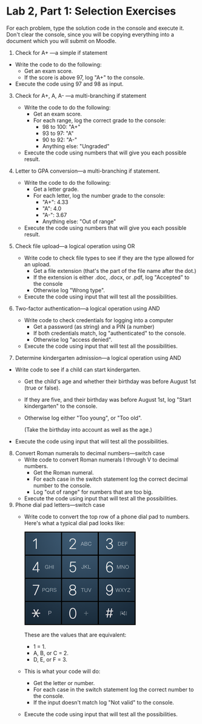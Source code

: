 # Lab 2, Part 1: Selection Exercises

For each problem, type the solution code in the console and execute it. Don't clear the console, since you will be copying everything into a document which you will submit on Moodle.

1. Check for A+ &mdash;a simple if statement
  - Write the code to do the following:
     - Get an exam score.
     - If the score is above 97, log "A+" to the console.
   - Execute the code using 97 and 98 as input.
3. Check for A+, A, A- &mdash;a multi-branching if statement

   - Write the code to do the following:
     - Get an exam score.
     - For each range, log the correct grade to the console:
       - 98 to 100: "A+"
       - 93 to 97: "A"
       - 90 to 92: "A-"
       - Anything else: "Ungraded"
   - Execute the code using numbers that will give you each possible result.
   
4. Letter to GPA conversion&mdash;a multi-branching if statement.

   - Write the code to do the following:
     - Get a letter grade.
     - For each letter, log the number grade to the console:
       - "A+": 4.33
       - "A": 4.0
       - "A-": 3.67
       - Anything else: "Out of range"
   - Execute the code using numbers that will give you each possible result.
   
3. Check file upload&mdash;a logical operation using OR

   - Write code to check file types to see if they are the type allowed for an upload.
     - Get a file extension (that's the part of the file name after the dot.)
     - If the extension is either .doc, .docx, or .pdf, log "Accepted" to the console
     - Otherwise log "Wrong type".
   - Execute the code using input that will test all the possibilities.

4. Two-factor authentication&mdash;a logical operation using AND

   - Write code to check credentials for logging into a computer
     - Get a password (as string) and a PIN (a number)
     - If both credentials match, log "authenticated" to the console.
     - Otherwise log "access denied".
   - Execute the code using input that will test all the possibilities.

5. Determine kindergarten admission&mdash;a logical operation using AND
  - Write code to see if a child can start kindergarten.
    - Get the child's age and whether their birthday was before August 1st (true or false).
    - If they are five, and their birthday was before August 1st, log "Start kindergarten" to the console.
    - Otherwise log either "Too young", or "Too old".
    
       (Take the birthday into account as well as the age.)
    
  - Execute the code using input that will test all the possibilities.
8. Convert Roman numerals to decimal numbers&mdash;switch case
   - Write code to convert Roman numerals I through V to decimal numbers.
     - Get the Roman numeral.
     - For each case in the switch statement log the correct decimal number to the console.
     - Log "out of range" for numbers that are too big.
   - Execute the code using input that will test all the possibilities.
9. Phone dial pad letters&mdash;switch case
   - Write code to convert the top row of a phone dial pad to numbers. Here's what a typical dial pad looks like:
     
      <img src="PhoneDialPad.png" alt="Phone Dial Pad"/>
     
     These are the values that are equivalent: 
     
     - 1 = 1.
     - A, B, or C = 2.
     - D, E, or F = 3.
     
   - This is what your code will do:
   
     - Get the letter or number.
     - For each case in the switch statement log the correct  number to the console.
     - If the input doesn't match log "Not valid" to the console.
   
   - Execute the code using input that will test all the possibilities.
